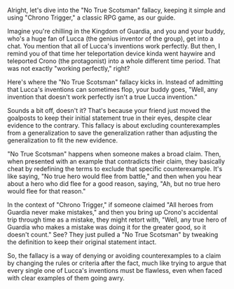 Alright, let's dive into the "No True Scotsman" fallacy, keeping it simple and using "Chrono Trigger," a classic RPG game, as our guide.

Imagine you're chilling in the Kingdom of Guardia, and you and your buddy, who's a huge fan of Lucca (the genius inventor of the group), get into a chat. You mention that all of Lucca's inventions work perfectly. But then, I remind you of that time her teleportation device kinda went haywire and teleported Crono (the protagonist) into a whole different time period. That was not exactly "working perfectly," right?

Here's where the "No True Scotsman" fallacy kicks in. Instead of admitting that Lucca's inventions can sometimes flop, your buddy goes, "Well, any invention that doesn't work perfectly isn't a true Lucca invention."

Sounds a bit off, doesn't it? That's because your friend just moved the goalposts to keep their initial statement true in their eyes, despite clear evidence to the contrary. This fallacy is about excluding counterexamples from a generalization to save the generalization rather than adjusting the generalization to fit the new evidence.

"No True Scotsman" happens when someone makes a broad claim. Then, when presented with an example that contradicts their claim, they basically cheat by redefining the terms to exclude that specific counterexample. It's like saying, "No true hero would flee from battle," and then when you hear about a hero who did flee for a good reason, saying, "Ah, but no true hero would flee for that reason."

In the context of "Chrono Trigger," if someone claimed "All heroes from Guardia never make mistakes," and then you bring up Crono's accidental trip through time as a mistake, they might retort with, "Well, any true hero of Guardia who makes a mistake was doing it for the greater good, so it doesn't count." See? They just pulled a "No True Scotsman" by tweaking the definition to keep their original statement intact. 

So, the fallacy is a way of denying or avoiding counterexamples to a claim by changing the rules or criteria after the fact, much like trying to argue that every single one of Lucca's inventions must be flawless, even when faced with clear examples of them going awry.